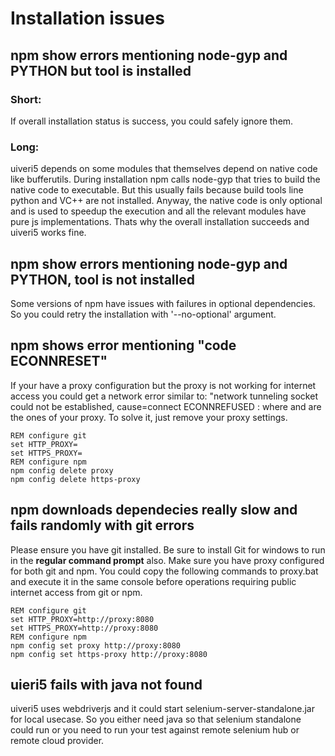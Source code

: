 # Installation issues

## npm show errors mentioning node-gyp and PYTHON but tool is installed
### Short:
If overall installation status is success, you could safely ignore them.
### Long:
uiveri5 depends on some modules that themselves depend on native code like bufferutils.
During installation npm calls node-gyp that tries to build the native code to executable. But this usually
fails because build tools line python and VC++ are not installed. Anyway, the native code is only optional and is used
to speedup the execution and all the relevant modules have pure js implementations. Thats why the overall installation
succeeds and uiveri5 works fine.

## npm show errors mentioning node-gyp and PYTHON, tool is not installed
Some versions of npm have issues with failures in optional dependencies. So you could retry the installation with
'--no-optional' argument.

## npm shows error mentioning "code ECONNRESET"
If your have a proxy configuration but the proxy is not working for internet access you could get
a network error similar to: "network tunneling socket could not be established, cause=connect ECONNREFUSED <ip>:<port>
where <ip> and <port> are the ones of your proxy. To solve it, just remove your proxy settings.
``` Windows
REM configure git
set HTTP_PROXY=
set HTTPS_PROXY=
REM configure npm
npm config delete proxy
npm config delete https-proxy
```

## npm downloads dependecies really slow and fails randomly with git errors
Please ensure you have git installed. Be sure to install Git for windows to run in the __regular command prompt__ also.
Make sure you have proxy configured for both git and npm. You could copy the following commands to proxy.bat and execute
it in the same console before operations requiring public internet access from git or npm.
``` Windows
REM configure git
set HTTP_PROXY=http://proxy:8080
set HTTPS_PROXY=http://proxy:8080
REM configure npm
npm config set proxy http://proxy:8080
npm config set https-proxy http://proxy:8080
```

## uieri5 fails with java not found
uiveri5 uses webdriverjs and it could start selenium-server-standalone.jar for local usecase. So you either need java so
that selenium standalone could run or you need to run your test against remote selenium hub or remote cloud provider.
